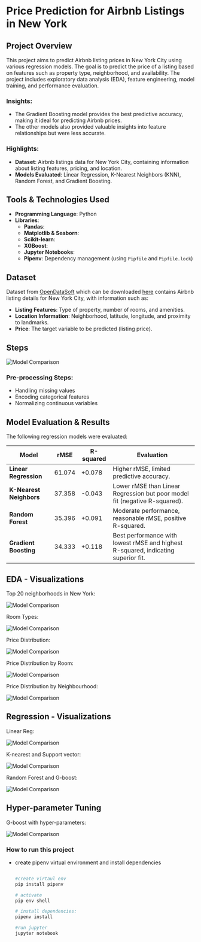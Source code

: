 # Price Prediction for Airbnb Listings in New York

## Project Overview

This project aims to predict Airbnb listing prices in New York City using various regression models. The goal is to predict the price of a listing based on features such as property type, neighborhood, and availability. The project includes exploratory data analysis (EDA), feature engineering, model training, and performance evaluation.

### Insights:

- The Gradient Boosting model provides the best predictive accuracy, making it ideal for predicting Airbnb prices.
- The other models also provided valuable insights into feature relationships but were less accurate.

### Highlights:

- **Dataset**: Airbnb listings data for New York City, containing information about listing features, pricing, and location.
- **Models Evaluated**: Linear Regression, K-Nearest Neighbors (KNN), Random Forest, and Gradient Boosting.

## Tools & Technologies Used

- **Programming Language**: Python
- **Libraries**:
  - **Pandas**:
  - **Matplotlib & Seaborn**:
  - **Scikit-learn**:
  - **XGBoost**:
  - **Jupyter Notebooks**:
  - **Pipenv**: Dependency management (using `Pipfile` and `Pipfile.lock`)

## Dataset

Dataset from [OpenDataSoft](https://public.opendatasoft.com/explore/dataset/air-bnb-listings/information/?disjunctive.neighbourhood&disjunctive.column_10&disjunctive.city) which can be downloaded [here](https://data.insideairbnb.com/united-states/ny/new-york-city/2024-04-06/data/listings.csv.gz) contains Airbnb listing details for New York City, with information such as:

- **Listing Features**: Type of property, number of rooms, and amenities.
- **Location Information**: Neighborhood, latitude, longitude, and proximity to landmarks.
- **Price**: The target variable to be predicted (listing price).

## Steps

![Model Comparison](betterRegression/steps.png)

### Pre-processing Steps:

- Handling missing values
- Encoding categorical features
- Normalizing continuous variables

## Model Evaluation & Results

The following regression models were evaluated:

| **Model**               | **rMSE** | **R-squared** | **Evaluation**                                                                    |
| ----------------------- | -------- | ------------- | --------------------------------------------------------------------------------- |
| **Linear Regression**   | 61.074   | +0.078        | Higher rMSE, limited predictive accuracy.                                         |
| **K-Nearest Neighbors** | 37.358   | -0.043        | Lower rMSE than Linear Regression but poor model fit (negative R-squared).        |
| **Random Forest**       | 35.396   | +0.091        | Moderate performance, reasonable rMSE, positive R-squared.                        |
| **Gradient Boosting**   | 34.333   | +0.118        | Best performance with lowest rMSE and highest R-squared, indicating superior fit. |

## EDA - Visualizations

Top 20 neighborhoods in New York:

![Model Comparison](visuals/image.png)

Room Types:

![Model Comparison](visuals/roomType.png)

Price Distribution:

![Model Comparison](visuals/priceDist.png)

Price Distribution by Room:

![Model Comparison](visuals/priceRoom.png)

Price Distribution by Neighbourhood:

![Model Comparison](visuals/priceNeig.png)

## Regression - Visualizations

Linear Reg:

![Model Comparison](visuals/linerReg.png)

K-nearest and Support vector:

![Model Comparison](visuals/kn.png)

Random Forest and G-boost:

![Model Comparison](visuals/rf.png)

## Hyper-parameter Tuning

G-boost with hyper-parameters:

![Model Comparison](visuals/gbh.png)

### How to run this project

- create pipenv virtual environment and install dependencies

  ```bash

  #create virtaul env
  pip install pipenv

  # activate
  pip env shell

  # install dependencies:
  pipenv install

  #run jupyter
  jupyter notebook
  ```
